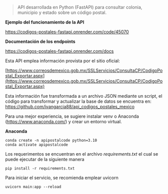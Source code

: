 > API desarrollada en Python (FastAPI) para consultar colonia, municipio y estado sobre un código postal.

**Ejemplo del funcionamiento de la API**

https://codigos-postales-fastapi.onrender.com/code/45070

**Documentación de los endpoints**

https://codigos-postales-fastapi.onrender.com/docs



Esta API emplea información provista por el sitio oficial:

[https://www.correosdemexico.gob.mx/SSLServicios/ConsultaCP/CodigoPostal_Exportar.aspx](https://www.correosdemexico.gob.mx/SSLServicios/ConsultaCP/CodigoPostal_Exportar.aspx)

Esta información fue transformada a un archivo JSON mediante un script, el código para transformar y actualizar la base de datos se encuentra en: 
https://github.com/ivangarcia88/api_codigos_postales_mexico



Para una mejor experiencia, se sugiere instalar venv o Anaconda (https://www.anaconda.com/) y crear un entorno virtual.

**Anaconda**

```plaintext
conda create -n apipostalcode python=3.10
conda activate apipostalcode
```
Los requerimentos se encuentran en el archivo _requirements.txt_ el cual se puede ejecutar de la siguiente manera

```plaintext
pip install -r requirements.txt
```

Para iniciar el servicio, se recomienda emplear uvicorn

```plaintext
uvicorn main:app --reload
```
